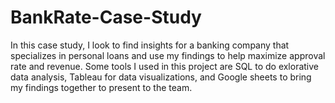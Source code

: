 # BankRate-Case-Study

In this case study, I look to find insights for a banking company that specializes in personal loans and use my findings to help maximize approval rate and revenue. Some tools I used in this project are SQL to do exlorative data analysis, Tableau for data visualizations, and Google sheets to bring my findings together to present to the team.
